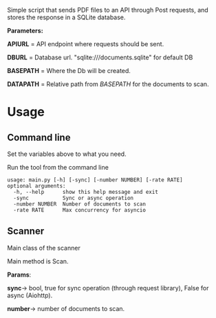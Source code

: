 Simple script that sends PDF files to an API through Post requests, and stores the response in a SQLite database.


**Parameters:**

**APIURL** = API endpoint where requests should be sent.

**DBURL** = Database url. "sqlite:///documents.sqlite" for default DB

**BASEPATH** = Where the Db will be created.

**DATAPATH** = Relative path from _BASEPATH_ for the documents to scan.

# Usage
## Command line
Set the variables above to what you need.

Run the tool from the command line
```
usage: main.py [-h] [-sync] [-number NUMBER] [-rate RATE]
optional arguments:
  -h, --help      show this help message and exit
  -sync           Sync or async operation
  -number NUMBER  Number of documents to scan
  -rate RATE      Max concurrency for asyncio
```

## Scanner

Main class of the scanner

Main method is Scan.

**Params**:

**sync**-> bool, true for sync operation (through request library), False for async (Aiohttp).

**number**-> number of documents to scan.
